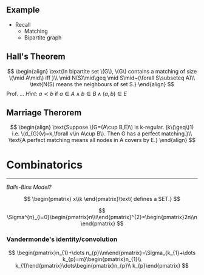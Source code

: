 ## Example
- Recall
	- Matching
	- Bipartite graph

## Hall's Theorem
$$
\begin{align}
\text{In bipartite set \(G\), \(G\) contains a matching of size \(\mid A\mid\) iff }\\
\mid N(S)\mid\geq \mid S\mid~(\forall S\subseteq A)\\
\text{N(S) means the neighbours of set S.}
\end{align}
$$
Prof. ...
$Hint\colon~a\prec b~\text{if}~a\in A\wedge b\in B\wedge (a,b)\in E$

## Marriage Therorem
$$
\begin{align}
\text{Suppose \(G=(A\cup B,E)\) is k-regular. (k\(\geq\)1) i.e. \(d_{G}(v)=k,\forall v\in A\cup B\). Then G has a perfect matching.}\\
\text{A perfect matching means all nodes in A covers by E.}
\end{align}
$$


# Combinatorics
---

_Balls-Bins Model?_

$$
\begin{pmatrix}  x\\k  \end{pmatrix}\text{ defines a SET.}
$$


$$
\Sigma^{n}_{i=0}\begin{pmatrix}n\\i\end{pmatrix}^{2}=\begin{pmatrix}2n\\n\end{pmatrix}
$$

### Vandermonde's identity/convolution
$$
\begin{pmatrix}n_{1}+\dots n_{p}\\m\end{pmatrix}=\Sigma_{k_{1}+\dots k_{p}=m}\begin{pmatrix}n_{1}\\ k_{1}\end{pmatrix}\dots\begin{pmatrix}n_{p}\\ k_{p}\end{pmatrix}
$$




